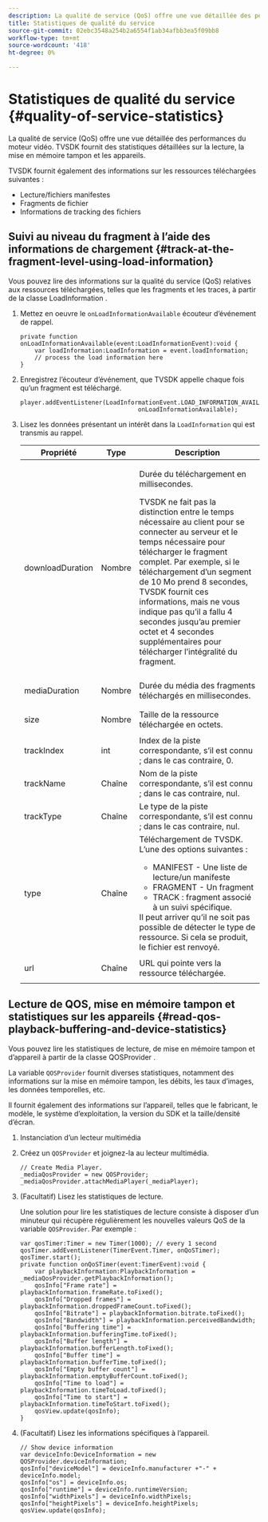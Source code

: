 ```yaml
---
description: La qualité de service (QoS) offre une vue détaillée des performances du moteur vidéo. TVSDK fournit des statistiques détaillées sur la lecture, la mise en mémoire tampon et les appareils.
title: Statistiques de qualité du service
source-git-commit: 02ebc3548a254b2a6554f1ab34afbb3ea5f09bb8
workflow-type: tm+mt
source-wordcount: '418'
ht-degree: 0%

---
```


# Statistiques de qualité du service {#quality-of-service-statistics}

La qualité de service (QoS) offre une vue détaillée des performances du moteur vidéo. TVSDK fournit des statistiques détaillées sur la lecture, la mise en mémoire tampon et les appareils.

TVSDK fournit également des informations sur les ressources téléchargées suivantes :

* Lecture/fichiers manifestes
* Fragments de fichier
* Informations de tracking des fichiers

## Suivi au niveau du fragment à l’aide des informations de chargement {#track-at-the-fragment-level-using-load-information}

Vous pouvez lire des informations sur la qualité du service (QoS) relatives aux ressources téléchargées, telles que les fragments et les traces, à partir de la classe LoadInformation .

1. Mettez en oeuvre le `onLoadInformationAvailable` écouteur d’événement de rappel.

   ```
   private function onLoadInformationAvailable(event:LoadInformationEvent):void { 
       var loadInformation:LoadInformation = event.loadInformation; 
       // process the load information here     
   }
   ```

1. Enregistrez l’écouteur d’événement, que TVSDK appelle chaque fois qu’un fragment est téléchargé.

   ```
   player.addEventListener(LoadInformationEvent.LOAD_INFORMATION_AVAILABLE,  
                                    onLoadInformationAvailable);
   ```

1. Lisez les données présentant un intérêt dans la `LoadInformation` qui est transmis au rappel.

   <table id="table_75E61A2EB25E435DB631166A7FF64757"> 
   <thead> 
   <tr> 
      <th colname="col01" class="entry"> Propriété </th> 
      <th colname="col1" class="entry"> Type </th> 
      <th colname="col2" class="entry"> Description </th> 
   </tr> 
   </thead>
   <tbody> 
   <tr> 
      <td colname="col01"> <span class="codeph"> downloadDuration </span> </td> 
      <td colname="col1"> <p>Nombre </p> </td> 
      <td colname="col2"> <p>Durée du téléchargement en millisecondes. </p> <p>TVSDK ne fait pas la distinction entre le temps nécessaire au client pour se connecter au serveur et le temps nécessaire pour télécharger le fragment complet. Par exemple, si le téléchargement d’un segment de 10 Mo prend 8 secondes, TVSDK fournit ces informations, mais ne vous indique pas qu’il a fallu 4 secondes jusqu’au premier octet et 4 secondes supplémentaires pour télécharger l’intégralité du fragment. </p> </td> 
   </tr> 
   <tr> 
      <td colname="col01"> <span class="codeph"> mediaDuration </span> </td> 
      <td colname="col1"> <p>Nombre </p> </td> 
      <td colname="col2"> Durée du média des fragments téléchargés en millisecondes. </td> 
   </tr> 
   <tr> 
      <td colname="col01"> <span class="codeph"> size </span> </td> 
      <td colname="col1"> <p>Nombre </p> </td> 
      <td colname="col2"> Taille de la ressource téléchargée en octets. </td> 
   </tr> 
   <tr> 
      <td colname="col01"> <span class="codeph"> trackIndex </span> </td> 
      <td colname="col1"> <p>int </p> </td> 
      <td colname="col2"> Index de la piste correspondante, s’il est connu ; dans le cas contraire, 0. </td> 
   </tr> 
   <tr> 
      <td colname="col01"> <span class="codeph"> trackName </span> </td> 
      <td colname="col1"> <p>Chaîne </p> </td> 
      <td colname="col2"> Nom de la piste correspondante, s’il est connu ; dans le cas contraire, nul. </td> 
   </tr> 
   <tr> 
      <td colname="col01"> <span class="codeph"> trackType </span> </td> 
      <td colname="col1"> <p>Chaîne </p> </td> 
      <td colname="col2"> Le type de la piste correspondante, s’il est connu ; dans le cas contraire, nul. </td> 
   </tr> 
   <tr> 
      <td colname="col01"> <span class="codeph"> type </span> </td> 
      <td colname="col1"> <p>Chaîne </p> </td> 
      <td colname="col2"> Téléchargement de TVSDK. L’une des options suivantes : 
      <ul id="ul_FA02F42D109344F4866073908CA4E835"> 
      <li id="li_0E2D3EBCAB58477FB5EA526C54FACFFB">MANIFEST - Une liste de lecture/un manifeste </li> 
      <li id="li_D7894C2F0CB64C909C6398288EA5683A">FRAGMENT - Un fragment </li> 
      <li id="li_4D4FEDB7704C411B80891B5028B0C20E">TRACK : fragment associé à un suivi spécifique. </li> 
      </ul> Il peut arriver qu’il ne soit pas possible de détecter le type de ressource. Si cela se produit, le fichier est renvoyé. </td> 
   </tr> 
   <tr> 
      <td colname="col01"> <span class="codeph"> url </span> </td> 
      <td colname="col1"> <p>Chaîne </p> </td> 
      <td colname="col2"> URL qui pointe vers la ressource téléchargée. </td> 
   </tr> 
   </tbody> 
   </table>

## Lecture de QOS, mise en mémoire tampon et statistiques sur les appareils {#read-qos-playback-buffering-and-device-statistics}

Vous pouvez lire les statistiques de lecture, de mise en mémoire tampon et d’appareil à partir de la classe QOSProvider .

La variable `QOSProvider` fournit diverses statistiques, notamment des informations sur la mise en mémoire tampon, les débits, les taux d’images, les données temporelles, etc.

Il fournit également des informations sur l’appareil, telles que le fabricant, le modèle, le système d’exploitation, la version du SDK et la taille/densité d’écran.

1. Instanciation d’un lecteur multimédia
1. Créez un `QOSProvider` et joignez-la au lecteur multimédia.

   ```
   // Create Media Player. 
   _mediaQosProvider = new QOSProvider; 
   _mediaQosProvider.attachMediaPlayer(_mediaPlayer);
   ```

1. (Facultatif) Lisez les statistiques de lecture.

   Une solution pour lire les statistiques de lecture consiste à disposer d’un minuteur qui récupère régulièrement les nouvelles valeurs QoS de la variable `QOSProvider`. Par exemple :

   ```
   var qosTimer:Timer = new Timer(1000); // every 1 second  
   qosTimer.addEventListener(TimerEvent.Timer, onQoSTimer);  
   qosTimer.start(); 
   private function onQoSTimer(event:TimerEvent):void { 
       var playbackInformation:PlaybackInformation = _mediaQosProvider.getPlaybackInformation(); 
       qosInfo["Frame rate"] = playbackInformation.frameRate.toFixed();  
       qosInfo["Dropped frames"] = playbackInformation.droppedFrameCount.toFixed(); 
       qosInfo["Bitrate"] = playbackInformation.bitrate.toFixed(); 
       qosInfo["Bandwidth"] = playbackInformation.perceivedBandwidth; 
       qosInfo["Buffering time"] = playbackInformation.bufferingTime.toFixed(); 
       qosInfo["Buffer length"] = playbackInformation.bufferLength.toFixed();  
       qosInfo["Buffer time"] = playbackInformation.bufferTime.toFixed(); 
       qosInfo["Empty buffer count"] = playbackInformation.emptyBufferCount.toFixed();  
       qosInfo["Time to load"] = playbackInformation.timeToLoad.toFixed();  
       qosInfo["Time to start"] = playbackInformation.timeToStart.toFixed(); 
       qosView.update(qosInfo); 
   }
   ```

1. (Facultatif) Lisez les informations spécifiques à l’appareil.

   ```
   // Show device information 
   var deviceInfo:DeviceInformation = new QOSProvider.deviceInformation; 
   qosInfo["deviceModel"] = deviceInfo.manufacturer +"-" + deviceInfo.model; 
   qosInfo["os"] = deviceInfo.os;  
   qosInfo["runtime"] = deviceInfo.runtimeVersion;  
   qosInfo["widthPixels"] = deviceInfo.widthPixels;  
   qosInfo["heightPixels"] = deviceInfo.heightPixels; 
   qosView.update(qosInfo); 
   ```
